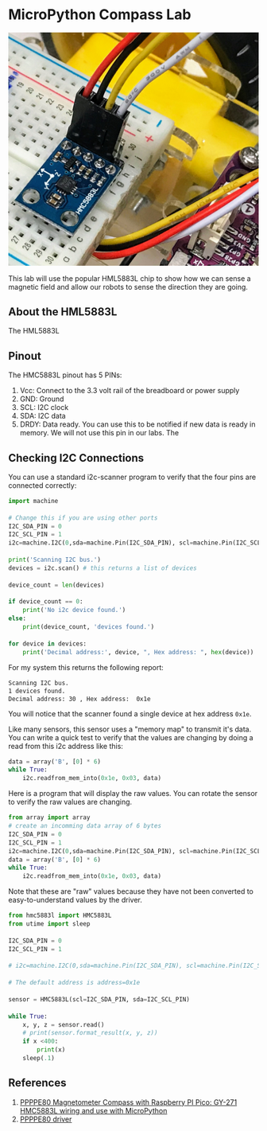# MicroPython Compass Lab

![](../img/compass-hmc5883l-on-breadboard.jpg)

This lab will use the popular HML5883L chip to show how we can sense a magnetic field and allow our robots to sense the direction they are going.

## About the HML5883L

The HML5883L

## Pinout

The HMC5883L pinout has 5 PINs:

1. Vcc: Connect to the 3.3 volt rail of the breadboard or power supply
2. GND: Ground
3. SCL: I2C clock
4. SDA: I2C data
5. DRDY:  Data ready.  You can use this to be notified if new data is ready in memory.  We will not use this pin in our labs.  The

## Checking I2C Connections

You can use a standard i2c-scanner program to verify that the four pins are connected correctly:

```py
import machine

# Change this if you are using other ports
I2C_SDA_PIN = 0
I2C_SCL_PIN = 1
i2c=machine.I2C(0,sda=machine.Pin(I2C_SDA_PIN), scl=machine.Pin(I2C_SCL_PIN), freq=400000)

print('Scanning I2C bus.')
devices = i2c.scan() # this returns a list of devices

device_count = len(devices)

if device_count == 0:
    print('No i2c device found.')
else:
    print(device_count, 'devices found.')

for device in devices:
    print('Decimal address:', device, ", Hex address: ", hex(device))
```

For my system this returns the following report:

```
Scanning I2C bus.
1 devices found.
Decimal address: 30 , Hex address:  0x1e
```

You will notice that the scanner found a single device at hex address ```0x1e```. 

Like many sensors, this sensor uses a "memory map" to transmit it's data.  You can write a quick test to verify that the values are changing by doing a read from this i2c address like this:

```py
data = array('B', [0] * 6)
while True:
    i2c.readfrom_mem_into(0x1e, 0x03, data)
```

Here is a program that will display the raw values.  You can rotate the sensor to verify the raw values are changing.

```py
from array import array
# create an incomming data array of 6 bytes
I2C_SDA_PIN = 0
I2C_SCL_PIN = 1
i2c=machine.I2C(0,sda=machine.Pin(I2C_SDA_PIN), scl=machine.Pin(I2C_SCL_PIN), freq=400000)
data = array('B', [0] * 6)
while True:
    i2c.readfrom_mem_into(0x1e, 0x03, data)
```

Note that these are "raw" values because they have not been converted to easy-to-understand values by the driver.

```py
from hmc5883l import HMC5883L
from utime import sleep

I2C_SDA_PIN = 0
I2C_SCL_PIN = 1

# i2c=machine.I2C(0,sda=machine.Pin(I2C_SDA_PIN), scl=machine.Pin(I2C_SCL_PIN), freq=400000)

# The default address is address=0x1e

sensor = HMC5883L(scl=I2C_SDA_PIN, sda=I2C_SCL_PIN)

while True:
    x, y, z = sensor.read()
    # print(sensor.format_result(x, y, z))
    if x <400:
        print(x)
    sleep(.1)
```

## References

1. [PPPPE80 Magnetometer Compass with Raspberry PI Pico: GY-271 HMC5883L wiring and use with MicroPython](https://peppe8o.com/magnetometer-compass-with-raspberry-pi-pico-gy-271-hmc5883l-wiring-and-use-with-micropython/)
1. [PPPPE80 driver](https://github.com/peppe8o/rpi-pico-peppe8o/blob/main/libraries/hmc5883l.py)
